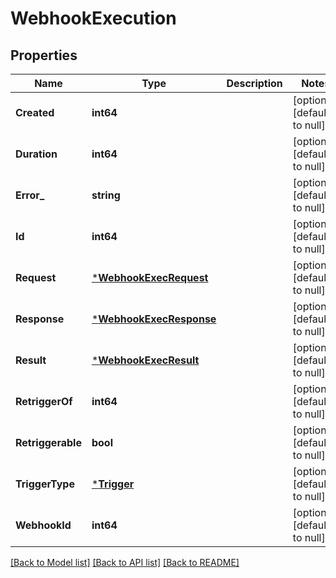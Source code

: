 # WebhookExecution

## Properties
Name | Type | Description | Notes
------------ | ------------- | ------------- | -------------
**Created** | **int64** |  | [optional] [default to null]
**Duration** | **int64** |  | [optional] [default to null]
**Error_** | **string** |  | [optional] [default to null]
**Id** | **int64** |  | [optional] [default to null]
**Request** | [***WebhookExecRequest**](WebhookExecRequest.md) |  | [optional] [default to null]
**Response** | [***WebhookExecResponse**](WebhookExecResponse.md) |  | [optional] [default to null]
**Result** | [***WebhookExecResult**](WebhookExecResult.md) |  | [optional] [default to null]
**RetriggerOf** | **int64** |  | [optional] [default to null]
**Retriggerable** | **bool** |  | [optional] [default to null]
**TriggerType** | [***Trigger**](Trigger.md) |  | [optional] [default to null]
**WebhookId** | **int64** |  | [optional] [default to null]

[[Back to Model list]](../README.md#documentation-for-models) [[Back to API list]](../README.md#documentation-for-api-endpoints) [[Back to README]](../README.md)

